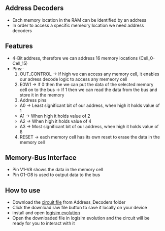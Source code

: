 ## Address Decoders
- Each memory location in the RAM can be identified by an address
- In order to access a specific memeory location we need address decoders

## Features
- 4-Bit address, therefore we can address 16 memory locations (Cell_0-Cell_15)
- Pins:-
   1. OUT_CONTROL -> If high we can access any memory cell, it enables our adress decode logic to access any memeory cell
   2. E0W1 -> If 0 then the we can put the data of the selected memory cell on to the bus
           -> If 1 then we can read the data from the bus and store it in the memory
   3. Address pins
   - A0 -> Least significant bit of our address, when high it holds value of 1
   - A1 -> When high it holds value of 2
   - A2 -> When high it holds value of 4
   - A3 -> Most significant bit of our address, when high it holds value of 8
   4. RESET -> each memory cell has its own reset to erase the data in the memory cell

## Memory-Bus Interface
- Pin V1-V8 shows the data in the memory cell
- Pin O1-O8 is used to output data to the bus

## How to use
- Download the [circuit file](Random_Access_Memory_AddDecLog.circ) from Address_Decoders folder
- Click the download raw file button to save it locally on your device
- install and open [logisim evolution](https://github.com/logisim-evolution/logisim-evolution/releases)
- Open the downloaded file in logisim evolution and the circuit will be ready for you to interact with it
